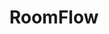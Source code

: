 ---
title: "RoomFlow"
description: "Helps students find the ideal studying environment."
type: "project"
github: "https://github.com/RoomFlow"
technologies: 
  - ReactJS
  - Golang
  - Arduino
  - Firebase
  - AWS
  - Docker
tags:
  - capstone
  - group
---